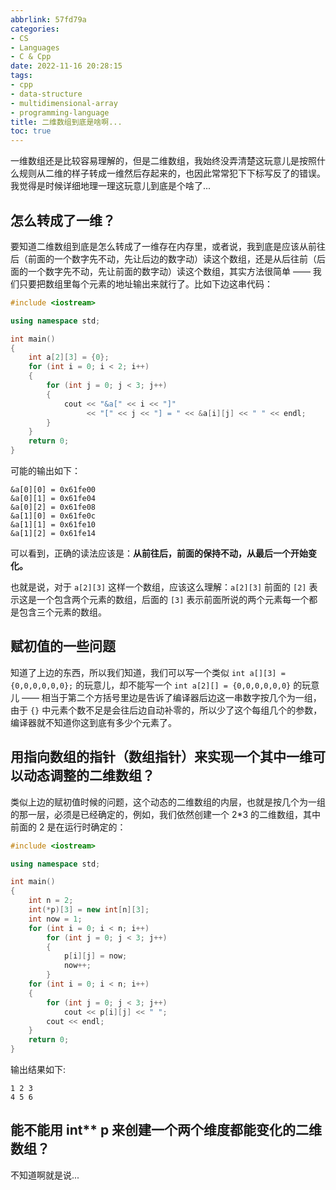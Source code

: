 ```yaml
---
abbrlink: 57fd79a
categories:
- CS
- Languages
- C & Cpp
date: 2022-11-16 20:28:15
tags:
- cpp
- data-structure
- multidimensional-array
- programming-language
title: 二维数组到底是啥啊...
toc: true
---
```


一维数组还是比较容易理解的，但是二维数组，我始终没弄清楚这玩意儿是按照什么规则从二维的样子转成一维然后存起来的，也因此常常犯下下标写反了的错误。我觉得是时候详细地理一理这玩意儿到底是个啥了...

<!--more-->

## 怎么转成了一维？

要知道二维数组到底是怎么转成了一维存在内存里，或者说，我到底是应该从前往后（前面的一个数字先不动，先让后边的数字动）读这个数组，还是从后往前（后面的一个数字先不动，先让前面的数字动）读这个数组，其实方法很简单 —— 我们只要把数组里每个元素的地址输出来就行了。比如下边这串代码：

```c++
#include <iostream>

using namespace std;

int main()
{
    int a[2][3] = {0};
    for (int i = 0; i < 2; i++)
    {
        for (int j = 0; j < 3; j++)
        {
            cout << "&a[" << i << "]"
                 << "[" << j << "] = " << &a[i][j] << " " << endl;
        }
    }
    return 0;
}
```

可能的输出如下：

```
&a[0][0] = 0x61fe00
&a[0][1] = 0x61fe04
&a[0][2] = 0x61fe08
&a[1][0] = 0x61fe0c
&a[1][1] = 0x61fe10
&a[1][2] = 0x61fe14
```

可以看到，正确的读法应该是：**从前往后，前面的保持不动，从最后一个开始变化。**

也就是说，对于 `a[2][3]` 这样一个数组，应该这么理解：`a[2][3]` 前面的 `[2]` 表示这是一个包含两个元素的数组，后面的 `[3]` 表示前面所说的两个元素每一个都是包含三个元素的数组。

## 赋初值的一些问题

知道了上边的东西，所以我们知道，我们可以写一个类似 `int a[][3] = {0,0,0,0,0,0};` 的玩意儿，却不能写一个 `int a[2][] = {0,0,0,0,0,0}` 的玩意儿 —— 相当于第二个方括号里边是告诉了编译器后边这一串数字按几个为一组，由于 `{}` 中元素个数不足是会往后边自动补零的，所以少了这个每组几个的参数，编译器就不知道你这到底有多少个元素了。

## 用指向数组的指针（数组指针）来实现一个其中一维可以动态调整的二维数组？

类似上边的赋初值时候的问题，这个动态的二维数组的内层，也就是按几个为一组的那一层，必须是已经确定的，例如，我们依然创建一个 2\*3 的二维数组，其中前面的 2 是在运行时确定的：

```c++
#include <iostream>

using namespace std;

int main()
{
    int n = 2;
    int(*p)[3] = new int[n][3];
    int now = 1;
    for (int i = 0; i < n; i++)
        for (int j = 0; j < 3; j++)
        {
            p[i][j] = now;
            now++;
        }
    for (int i = 0; i < n; i++)
    {
        for (int j = 0; j < 3; j++)
            cout << p[i][j] << " ";
        cout << endl;
    }
    return 0;
}
```

输出结果如下:

```
1 2 3
4 5 6
```

## 能不能用 int\*\* p 来创建一个两个维度都能变化的二维数组？

不知道啊就是说...